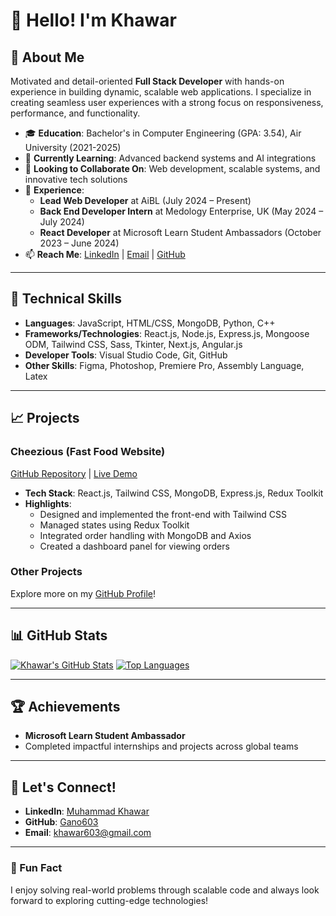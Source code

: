 # 👋 Hello! I'm Khawar

## 🚀 About Me
Motivated and detail-oriented **Full Stack Developer** with hands-on experience in building dynamic, scalable web applications. I specialize in creating seamless user experiences with a strong focus on responsiveness, performance, and functionality.

- 🎓 **Education**: Bachelor's in Computer Engineering (GPA: 3.54), Air University (2021-2025)
- 🌱 **Currently Learning**: Advanced backend systems and AI integrations
- 👯 **Looking to Collaborate On**: Web development, scalable systems, and innovative tech solutions
- 💼 **Experience**: 
  - **Lead Web Developer** at AiBL (July 2024 – Present)
  - **Back End Developer Intern** at Medology Enterprise, UK (May 2024 – July 2024)
  - **React Developer** at Microsoft Learn Student Ambassadors (October 2023 – June 2024)
- 📫 **Reach Me**: [LinkedIn](https://www.linkedin.com/in/muhammad-khawar-603-cancer/) | [Email](mailto:khawar603@gmail.com) | [GitHub](https://github.com/Gano603)

---

## 🔧 Technical Skills
- **Languages**: JavaScript, HTML/CSS, MongoDB, Python, C++
- **Frameworks/Technologies**: React.js, Node.js, Express.js, Mongoose ODM, Tailwind CSS, Sass, Tkinter, Next.js, Angular.js
- **Developer Tools**: Visual Studio Code, Git, GitHub
- **Other Skills**: Figma, Photoshop, Premiere Pro, Assembly Language, Latex

---

## 📈 Projects
### **Cheezious (Fast Food Website)** 
[GitHub Repository](https://github.com/Gano603/Cheezious.com) | [Live Demo](https://cheezious-com.vercel.app/)
- **Tech Stack**: React.js, Tailwind CSS, MongoDB, Express.js, Redux Toolkit
- **Highlights**:
  - Designed and implemented the front-end with Tailwind CSS
  - Managed states using Redux Toolkit
  - Integrated order handling with MongoDB and Axios
  - Created a dashboard panel for viewing orders

### **Other Projects**
Explore more on my [GitHub Profile](https://github.com/Gano603)!

---

## 📊 GitHub Stats
[![Khawar's GitHub Stats](https://github-readme-stats.vercel.app/api?username=Gano603&show_icons=true&theme=radical)](https://github.com/Gano603)
[![Top Languages](https://github-readme-stats.vercel.app/api/top-langs/?username=Gano603&layout=compact&theme=radical)](https://github.com/Gano603)

---

## 🏆 Achievements
- **Microsoft Learn Student Ambassador**
- Completed impactful internships and projects across global teams

---

## 📣 Let's Connect!
- **LinkedIn**: [Muhammad Khawar](https://www.linkedin.com/in/muhammad-khawar-603-cancer/)
- **GitHub**: [Gano603](https://github.com/Gano603)
- **Email**: [khawar603@gmail.com](mailto:khawar603@gmail.com)

---

### 🎨 Fun Fact
I enjoy solving real-world problems through scalable code and always look forward to exploring cutting-edge technologies!
